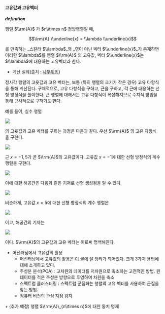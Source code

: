 #### **고유값과 고유벡터**

_**definition**_

행렬 $\\rm{A}$ 가 $n\\times n$ 정방행렬일 때,

$$\\rm{A} \\underline{x} = \\lambda \\underline{x}$$

를 만족하는 _스칼라 $\\lambda$_와 _영이 아닌 벡터 $\\underline{x}$_가 존재하면 이러한 $\\lambda$를 행렬 $\\rm{A}$ 의 고유값, 벡터 $\\underline{x}$는 $\\lambda$에 대응하는 고유벡터라 한다.

-   계산 실례(출처 : [나무위키](%5Bhttps://ko.wikipedia.org/w/index.php?title=%EA%B3%A0%EC%9C%B3%EA%B0%92%EA%B3%BC_%EA%B3%A0%EC%9C%A0_%EB%B2%A1%ED%84%B0%5D(https://ko.wikipedia.org/w/index.php?title=%EA%B3%A0%EC%9C%B3%EA%B0%92%EA%B3%BC_%EA%B3%A0%EC%9C%A0_%EB%B2%A1%ED%84%B0)))

정사각 행렬의 고윳값과 고유 벡터는, 보통 (특히 행렬의 크기가 작은 경우) 고유 다항식을 통해 계산된다. 구체적으로, 고유 다항식을 구하고, 근을 구하고, 각 근에 대응하는 선형 방정식을 풀이한다. 큰 행렬에 대해서는 고유 다항식이 복잡해지므로 수치적 방법을 통해 근사적으로 구하기도 한다.

예를 들어, 실수 행렬

![](https://wikimedia.org/api/rest_v1/media/math/render/svg/a12ea509cd4add2be5f65c8e7fe82a303bce080e)

의 고윳값과 고유 벡터를 구하는 과정은 다음과 같다. 우선 $\\rm{A}$ 의 고유 다항식을 구한다.  

![](https://wikimedia.org/api/rest_v1/media/math/render/svg/ab5182809ae548628ea0cf3f651c9f628d30bdae)

근 $x = -1, 5$가 곧 $\\rm{A}$의 고유값이다. 고유값 $x = -1$에 대한 선형 방정식의 계수 행렬을 구한다.  

![](https://wikimedia.org/api/rest_v1/media/math/render/svg/6e5577ce17d1649c656349153c71f1e94486159f)

이에 대한 해공간은 다음과 같은 기저로 선형 생성됨을 알 수 있다.

![](https://wikimedia.org/api/rest_v1/media/math/render/svg/b020d01cc40e2d43458c3a63a1903f07ccfa3740)

비슷하게, 고유값 $x = 5$에 대한 선형 방정식의 계수 행렬은

![](https://wikimedia.org/api/rest_v1/media/math/render/svg/43a5f813ce021b6839259a35df4e2d372d6a6e5d)

이고, 해공간의 기저는

![](https://wikimedia.org/api/rest_v1/media/math/render/svg/97d8550485664a2bad49169fec1dd2c155296e33)

이다. $\\rm{A}$의 고유값과 고유 벡터는 이로써 명백해진다.

-   머신러닝에서 고유값의 활용
    -   머신러닝에서 고유값의 활용은 [이 글](https://brunch.co.kr/@chris-song/104)에 잘 정리가 되어있다. 크게 3가지 용법에 대해 소개하고 있다.
    -   주성분 분석(PCA) : 고차원의 데이터를 저차원으로 축소하는 고전적인 방법. 원 데이터를 적은 주성분 방향으로 투영하여 차원을 축소
    -   스펙트럼 클러스터링 : 스펙트럼 군집화는 행렬의 고유 벡터를 사용하여 군집을 찾는 방법.
    -   컴퓨터 비전의 관심 지점 감지

\+ (추가 예정) 행렬 $\\rm{A}\_{n\\times n}$에 대한 동치 명제